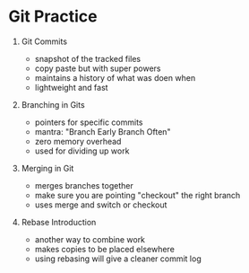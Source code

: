 # Git Practice

1. Git Commits
    + snapshot of the tracked files
    + copy paste but with super powers
    + maintains a history of what was doen when
    + lightweight and fast

2. Branching in Gits
   + pointers for specific commits
   + mantra: "Branch Early Branch Often"
   + zero memory overhead
   + used for dividing up work

3. Merging in Git
   + merges branches together
   + make sure you are pointing "checkout" the right branch
   + uses merge and switch or checkout

4. Rebase Introduction
   + another way to combine work
   + makes copies to be placed elsewhere
   + using rebasing will give a cleaner commit log
   